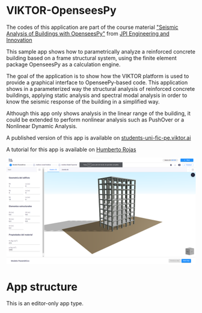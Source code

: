 # VIKTOR-OpenseesPy

The codes of this application are part of the course material ["Seismic Analysis of Buildings with OpenseesPy"](http://jpi-ingenieria.online/courses/course-v1:JPI-INGENIERIA+ASEP+2022_T1/about) from [JPI Engineering and Innovation](https://jpi-ingenieria.com/python_ingenieria.html)

This sample app shows how to parametrically analyze a reinforced concrete building based on a frame structural system, using the finite element package OpenseesPy as a calculation engine.

The goal of the application is to show how the VIKTOR platform is used to provide a graphical interface to OpenseePy-based code. This application shows in a parameterized way the structural analysis of reinforced concrete buildings, applying static analysis and spectral modal analysis in order to know the seismic response of the building in a simplified way.

Although this app only shows analysis in the linear range of the building, it could be extended to perform nonlinear analysis such as PushOver or a Nonlinear Dynamic Analysis.

A published version of this app is available on [students-uni-fic-pe.viktor.ai](https://students-uni-fic-pe.viktor.ai/public/viktor-opensees)

A tutorial for this app is available on [Humberto Rojas](https://www.linkedin.com/posts/humberto-rojas-huaroto-63908321a_openseespy-webapp-openseespy-ugcPost-7032172680837496833-MlbS?utm_source=share&utm_medium=member_desktop)

![](resources/Viktor-opensees.png)


# App structure
This is an editor-only app type.
